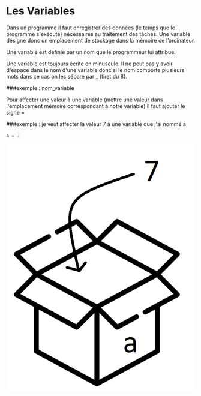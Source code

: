 # Les Variables

Dans un programme il faut enregistrer des données (le temps que le programme s'exécute) nécessaires au traitement des tâches.
Une variable désigne donc un emplacement de stockage dans la mémoire de l’ordinateur.

Une variable est définie par un nom que le programmeur lui attribue.

Une variable est toujours écrite en minuscule. Il ne peut pas y avoir d'espace dans le nom d'une variable donc si le nom comporte plusieurs mots dans ce cas on les sépare par _ (tiret du 8).

###exemple : 
nom_variable

Pour affecter une valeur à une variable (mettre une valeur dans l'emplacement mémoire correspondant à notre variable) il faut ajouter le signe = 

###exemple : 
je veut affecter la valeur 7 à une variable que j'ai nommé a

````python
a = 7
````

![image](./box.png )
